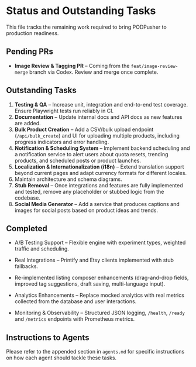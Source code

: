 # Status and Outstanding Tasks

This file tracks the remaining work required to bring PODPusher to production readiness.

## Pending PRs

- **Image Review & Tagging PR** – Coming from the `feat/image-review-merge` branch via Codex. Review and merge once complete.

## Outstanding Tasks

1. **Testing & QA** – Increase unit, integration and end-to-end test coverage. Ensure Playwright tests run reliably in CI.
2. **Documentation** – Update internal docs and API docs as new features are added.
3. **Bulk Product Creation** – Add a CSV/bulk upload endpoint (`/api/bulk_create`) and UI for uploading multiple products, including progress indicators and error handling.
4. **Notification & Scheduling System** – Implement backend scheduling and a notification service to alert users about quota resets, trending products, and scheduled posts or product launches.
5. **Localization & Internationalization (i18n)** – Extend translation support beyond current pages and adapt currency formats for different locales.
6. Maintain architecture and schema diagrams.
7. **Stub Removal** – Once integrations and features are fully implemented and tested, remove any placeholder or stubbed logic from the codebase.
8. **Social Media Generator** – Add a service that produces captions and images for social posts based on product ideas and trends.

## Completed
- A/B Testing Support – Flexible engine with experiment types, weighted traffic and scheduling.
- Real Integrations – Printify and Etsy clients implemented with stub fallbacks.
- Re-implemented listing composer enhancements (drag-and-drop fields, improved tag suggestions, draft saving, multi-language input).
- Analytics Enhancements – Replace mocked analytics with real metrics collected from the database and user interactions.

- Monitoring & Observability – Structured JSON logging, `/health`, `/ready` and `/metrics` endpoints with Prometheus metrics.

## Instructions to Agents

Please refer to the appended section in `agents.md` for specific instructions on how each agent should tackle these tasks.